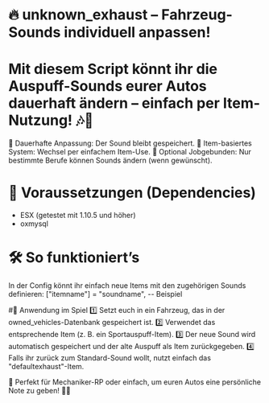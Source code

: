# 🔥 unknown_exhaust – Fahrzeug-Sounds individuell anpassen!

# Mit diesem Script könnt ihr die Auspuff-Sounds eurer Autos dauerhaft ändern – einfach per Item-Nutzung! 🎶🚗
🔹 Dauerhafte Anpassung: Der Sound bleibt gespeichert.
🔹 Item-basiertes System: Wechsel per einfachem Item-Use.
🔹 Optional Jobgebunden: Nur bestimmte Berufe können Sounds ändern (wenn gewünscht).
# 📌 Voraussetzungen (Dependencies)
- ESX (getestet mit 1.10.5 und höher)
- oxmysql

# 🛠️ So funktioniert’s
In der Config könnt ihr einfach neue Items mit den zugehörigen Sounds definieren:
["itemname"] = "soundname", -- Beispiel

#🚀 Anwendung im Spiel
1️⃣ Setzt euch in ein Fahrzeug, das in der owned_vehicles-Datenbank gespeichert ist.
2️⃣ Verwendet das entsprechende Item (z. B. ein Sportauspuff-Item).
3️⃣ Der neue Sound wird automatisch gespeichert und der alte Auspuff als Item zurückgegeben.
4️⃣ Falls ihr zurück zum Standard-Sound wollt, nutzt einfach das "defaultexhaust"-Item.

🎵 Perfekt für Mechaniker-RP oder einfach, um euren Autos eine persönliche Note zu geben! 🚀🔥
